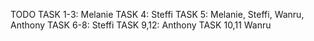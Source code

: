 TODO
TASK 1-3: Melanie
TASK 4: Steffi
TASK 5: Melanie, Steffi, Wanru, Anthony
TASK 6-8: Steffi
TASK 9,12: Anthony
TASK 10,11 Wanru
